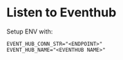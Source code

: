 # Listen to Eventhub
Setup ENV with:
```
EVENT_HUB_CONN_STR="<ENDPOINT>"
EVENT_HUB_NAME="<EVENTHUB NAME>"
```